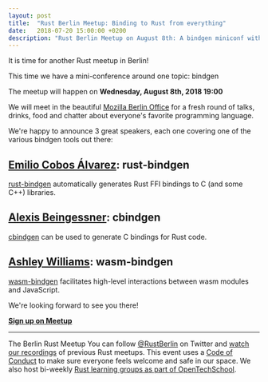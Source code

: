 ```yaml
---
layout: post
title:  "Rust Berlin Meetup: Binding to Rust from everything"
date:   2018-07-20 15:00:00 +0200
description: "Rust Berlin Meetup on August 8th: A bindgen miniconf with Gankro, Emilio & Ashley"
---
```


It is time for another Rust meetup in Berlin!

This time we have a mini-conference around one topic: bindgen

The meetup will happen on **Wednesday, August 8th, 2018 19:00** 

We will meet in the beautiful [Mozilla Berlin Office](https://www.openstreetmap.org/node/4996803917) for a fresh round of talks, drinks, food and chatter about everyone's favorite programming language.


We're happy to announce 3 great speakers, each one covering one of the various bindgen tools out there:

## [Emilio Cobos Álvarez](https://github.com/emilio): rust-bindgen

[rust-bindgen](https://github.com/rust-lang-nursery/rust-bindgen) automatically generates Rust FFI bindings to C (and some C++) libraries.

## [Alexis Beingessner](https://github.com/Gankro): cbindgen

[cbindgen](https://github.com/eqrion/cbindgen) can be used to generate C bindings for Rust code.

## [Ashley Williams](https://github.com/ashleygwilliams): wasm-bindgen

[wasm-bindgen](https://github.com/rustwasm/wasm-bindgen) facilitates high-level interactions between wasm modules and JavaScript.

We're looking forward to see you there!

[**Sign up on Meetup**](https://www.meetup.com/Rust-Berlin/events/252872742/)

---

The Berlin Rust Meetup
You can follow [@RustBerlin](https://twitter.com/RustBerlin/) on Twitter and [watch our recordings](https://air.mozilla.org/?tag=Rust+Berlin) of previous Rust meetups.
This event uses a [Code of Conduct](http://berlincodeofconduct.org/) to make sure everyone feels welcome and safe in our space.
We also host bi-weekly [Rust learning groups as part of OpenTechSchool](https://www.meetup.com/find/events/?allMeetups=false&keywords=Rust+Hack+and+Learn+OpenTechSchool&radius=25&userFreeform=Berlin%2C+Germany&mcName=Berlin%2C+DE&eventFilter=all).
